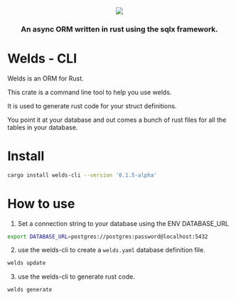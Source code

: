 
<div align="center">
  <img src="https://raw.githubusercontent.com/weldsorm/welds/main/page/src/assets/images/banner.png"/>
  <h3>An async ORM written in rust using the sqlx framework.</h3>
</div>



# Welds - CLI

Welds is an ORM for Rust. 

This crate is a command line tool to help you use welds.

It is used to generate rust code for your struct definitions.

You point it at your database and out comes a bunch of rust files for all the tables in your database.

# Install
```bash
cargo install welds-cli --version '0.1.5-alpha'
```

# How to use

1) Set a connection string to your database using the ENV DATABASE_URL

```bash
export DATABASE_URL=postgres://postgres:password@localhost:5432
```

2) use the welds-cli to create a `welds.yaml` database definition file.
```bash
welds update
```

3) use the welds-cli to generate rust code. 
```bash
welds generate
```
